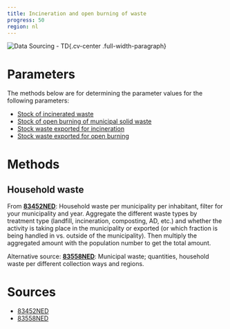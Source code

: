 ```yaml
---
title: Incineration and open burning of waste 
progress: 50
region: nl
---
```


![Data Sourcing - TD](/images/data-sourcing-td.jpg){.cv-center .full-width-paragraph}


# Parameters
The methods below are for determining the parameter values for the following parameters:

- [Stock of incinerated waste](/5-resources/1-data/definitions/parameters/stock_waste_incineration.md)
- [Stock of open burning of municipal solid waste](/5-resources/1-data/definitions/parameters/stock_tonnes_municipal_solid_waste_open_burned.md)
- [Stock waste exported for incineration](/5-resources/1-data/definitions/parameters/stock_exported_waste_incineration.md)
- [Stock waste exported for open burning](/5-resources/1-data/definitions/parameters/stock_exported_waste_open_burning.md)



# Methods

## Household waste

From **[83452NED](/5-resources/1-data/data-transformation/nl/2-data-descriptors/83452ned.md)**: Household waste per municipality per inhabitant, filter for your municipality and year. Aggregate the different waste types by treatment type (landfill, incineration, composting, AD, etc.) and whether the activity is taking place in the municipality or exported (or which fraction is being handled in vs. outside of the municipality). Then multiply the aggregated amount with the population number to get the total amount.

Alternative source: **[83558NED](/5-resources/1-data/data-transformation/nl/2-data-descriptors/83558ned.md)**: Municipal waste; quantities, household waste per different collection ways and regions.




# Sources

- [83452NED](/5-resources/1-data/data-transformation/nl/2-data-descriptors/83452ned.md)
- [83558NED](/5-resources/1-data/data-transformation/nl/2-data-descriptors/83558ned.md)




